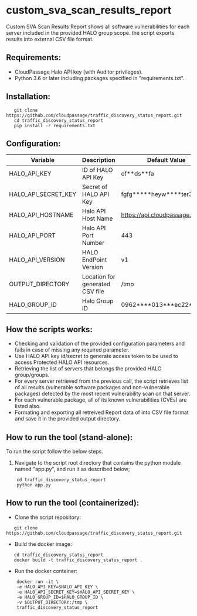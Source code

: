 # custom_sva_scan_results_report
Custom SVA Scan Results Report shows all software vulnerabilities for each server included in the provided HALO group scope. the script exports results into external CSV file format.

## Requirements:
- CloudPassage Halo API key (with Auditor privileges).
- Python 3.6 or later including packages specified in "requirements.txt".

## Installation:
```
   git clone https://github.com/cloudpassage/traffic_discovery_status_report.git
   cd traffic_discovery_status_report
   pip install -r requirements.txt
```

## Configuration:
| Variable | Description | Default Value |
| -------- | ----- | ----- |
| HALO_API_KEY | ID of HALO API Key | ef\*\*ds\*\*fa |
| HALO_API_SECRET_KEY | Secret of HALO API Key | fgfg\*\*\*\*\*heyw\*\*\*\*ter352\*\*\* |
| HALO_API_HOSTNAME | Halo API Host Name | https://api.cloudpassage.com |
| HALO_API_PORT | Halo API Port Number | 443 |
| HALO_API_VERSION | HALO EndPoint Version | v1 |
| OUTPUT_DIRECTORY | Location for generated CSV file | /tmp |
| HALO_GROUP_ID | Halo Group ID | 0962\*\*\*\*013\*\*\*ec22\*\*\* |

## How the scripts works:
- Checking and validation of the provided configuration parameters and fails in case of missing any required parameter.
- Use HALO API key id/secret to generate access token to be used to access Protected HALO API resources.
- Retrieving the list of servers that belongs the provided HALO group/groups.
- For every server retrieved from the previous call, the script retrieves list of all results (vulnerable software packages and non-vulnerable packages) detected by the most recent vulnerability scan on that server.
- For each vulnerable package, all of its known vulnerabilities (CVEs) are listed also.
- Formating and exporting all retreived Report data of into CSV file format and save it in the provided output directory.

## How to run the tool (stand-alone):
To run the script follow the below steps.
1.  Navigate to the script root directory that contains the python module named "app.py", and run it as described below;
```
    cd traffic_discovery_status_report
    python app.py
```

## How to run the tool (containerized):
- Clone the script repository:
```
   git clone https://github.com/cloudpassage/traffic_discovery_status_report.git
```

- Build the docker image:
```
   cd traffic_discovery_status_report
   docker build -t traffic_discovery_status_report .
```

- Run the docker container:
```
    docker run -it \
    -e HALO_API_KEY=$HALO_API_KEY \
    -e HALO_API_SECRET_KEY=$HALO_API_SECRET_KEY \
    -e HALO_GROUP_ID=$HALO_GROUP_ID \
    -v $OUTPUT_DIRECTORY:/tmp \
    traffic_discovery_status_report
```